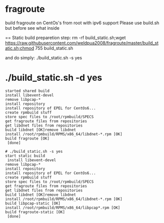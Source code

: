 fragroute
=========
build fragroute on CentOs's from root with ipv6 support
Please use  build.sh but before see what inside

== Static build
preparetion step:
	 rm -rf build_static.sh;wget https://raw.githubusercontent.com/weldpua2008/fragroute/master/build_static.sh;chmod 755 build_static.sh


and do simply:
	./build_static.sh -s yes


# ./build_static.sh -d yes
    started shared build
    install libevent-devel
    remove libpcap-*
    install repository
    install repository of EPEL for CentOs6...
    create rpmbuild stuff
    store spec files to /root/rpmbuild/SPECS
    get fragroute files from repositories
    get libdnet files from repositories
    build libdnet [OK]remove libdnet
    install /root/rpmbuild/RPMS/x86_64/libdnet-*.rpm [OK]
    build fragroute [OK]
     [done]

    # ./build_static.sh -s yes
    start static build
     install libevent-devel
    remove libpcap-*
    install repository
    install repository of EPEL for CentOs6...
    create rpmbuild stuff
    store spec files to /root/rpmbuild/SPECS
    get fragroute files from repositories
    get libdnet files from repositories
    build libdnet [OK]remove libdnet
    install /root/rpmbuild/RPMS/x86_64/libdnet-*.rpm [OK]
    build libpcap-static [OK]
    install /root/rpmbuild/RPMS/x86_64/libpcap*.rpm [OK]
    build fragroute-static [OK]
     [done]

